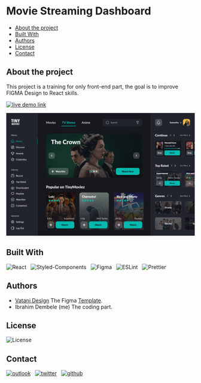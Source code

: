 # Movie Streaming Dashboard
* [About the project](#about-the-project)
* [Built With](#built-with)
* [Authors](#authors)
* [License](#license)
* [Contact](#contact)

## About the project
This project is a training for only front-end part, the goal is to improve FIGMA Design to React skills.  

[![live demo link](https://img.shields.io/badge/Live%20Demo-00B9ae?style=for-the-badge)](https://idembele70.github.io/tiny-moviez-design/)

[![figma design of the app](./public/assets/design/app.png)](https://www.figma.com/community/file/1099352945401989333)

## Built With

![React](https://img.shields.io/badge/React-20232A?style=for-the-badge&logo=react&logoColor=61DAFB)&nbsp;&nbsp;
![Styled-Components](https://img.shields.io/badge/styled--components-20232A?style=for-the-badge&logo=styled-components)&nbsp;&nbsp;
![Figma](https://img.shields.io/badge/figma-20232A?style=for-the-badge&logo=figma)&nbsp;&nbsp;
![ESLint](https://img.shields.io/badge/ESLint-20232A?style=for-the-badge&logo=eslint&logoColor=6464e2)&nbsp;&nbsp;
![Prettier](https://img.shields.io/badge/prettier-20232A?style=for-the-badge&logo=prettier&logoColor=F7BA3E)&nbsp;&nbsp;

## Authors

 - [Vatani Design](https://redl.ink/vatani) The Figma [Template](https://www.figma.com/community/file/1099352945401989333).
 - Ibrahim Dembele (me) The coding part.


## License

![License](https://img.shields.io/badge/license-MIT-20232A?style=for-the-badge&logoColor=F7BA3E)&nbsp;&nbsp;

## Contact
[![outlook](https://img.shields.io/badge/Microsoft_Outlook-20232A?style=for-the-badge&logo=microsoft-outlook)](mailto:ibrahimk.dembele@outlook.fr)&nbsp;&nbsp;
[![twitter](https://img.shields.io/badge/twitter-20232A?style=for-the-badge&logo=twitter)](https://twitter.com/Playmaker26_7)&nbsp;&nbsp;
[![github](https://img.shields.io/badge/github-20232A?style=for-the-badge&logo=github)](https://github.com/idembele70)&nbsp;&nbsp;